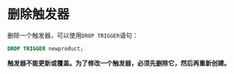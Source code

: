 # 删除触发器

删除一个触发器，可以使用`DROP TRIGGER`语句：

```sql
DROP TRIGGER newproduct;
```

**触发器不能更新或覆盖。为了修改一个触发器，必须先删除它，然后再重新创建。**
